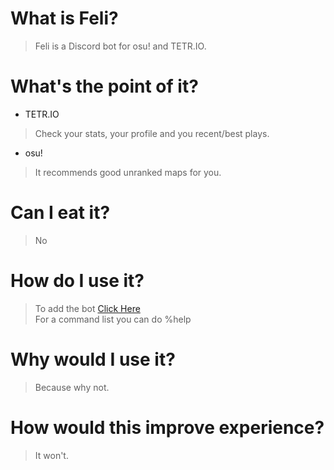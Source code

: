 # What is Feli?
> Feli is a Discord bot for osu! and TETR.IO.

# What's the point of it?
- TETR.IO
> Check your stats, your profile and you recent/best plays.
- osu!
> It recommends good unranked maps for you.

# Can I eat it?
> No

# How do I use it?
> To add the bot <a href="https://discordapp.com/oauth2/authorize?client_id=661375772765716480&scope=bot&permissions=8" target="_blank">Click Here</a>
> <br> For a command list you can do %help

# Why would I use it?
> Because why not.

# How would this improve experience?
> It won't.


